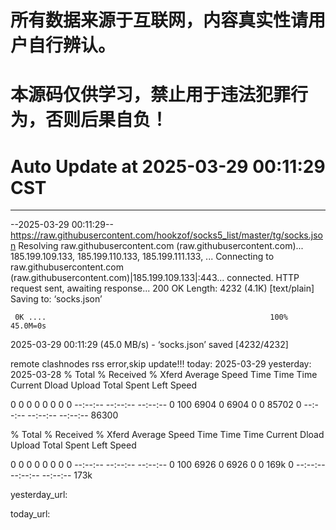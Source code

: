 # 所有数据来源于互联网，内容真实性请用户自行辨认。

# 本源码仅供学习，禁止用于违法犯罪行为，否则后果自负！

# Auto Update  at 2025-03-29 00:11:29 CST
------------------------------------------------
--2025-03-29 00:11:29--  https://raw.githubusercontent.com/hookzof/socks5_list/master/tg/socks.json
Resolving raw.githubusercontent.com (raw.githubusercontent.com)... 185.199.109.133, 185.199.110.133, 185.199.111.133, ...
Connecting to raw.githubusercontent.com (raw.githubusercontent.com)|185.199.109.133|:443... connected.
HTTP request sent, awaiting response... 200 OK
Length: 4232 (4.1K) [text/plain]
Saving to: ‘socks.json’

     0K ....                                                  100% 45.0M=0s

2025-03-29 00:11:29 (45.0 MB/s) - ‘socks.json’ saved [4232/4232]

remote clashnodes rss error,skip update!!!
today: 2025-03-29
yesterday: 2025-03-28
  % Total    % Received % Xferd  Average Speed   Time    Time     Time  Current
                                 Dload  Upload   Total   Spent    Left  Speed
  0     0    0     0    0     0      0      0 --:--:-- --:--:-- --:--:--     0100  6904    0  6904    0     0  85702      0 --:--:-- --:--:-- --:--:-- 86300

  % Total    % Received % Xferd  Average Speed   Time    Time     Time  Current
                                 Dload  Upload   Total   Spent    Left  Speed
  0     0    0     0    0     0      0      0 --:--:-- --:--:-- --:--:--     0100  6926    0  6926    0     0   169k      0 --:--:-- --:--:-- --:--:--  173k

yesterday_url:

today_url:

